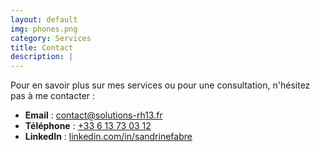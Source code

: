 ```yaml
---
layout: default
img: phones.png
category: Services
title: Contact
description: |
---
```

Pour en savoir plus sur mes services ou pour une consultation, n'hésitez pas à me contacter :

- **Email** : [contact@solutions-rh13.fr](mailto:sandrine.fabre@email.com)
- **Téléphone** : [+33 6 13 73 03 12](tel:+33613730312) 
- **LinkedIn** : [linkedin.com/in/sandrinefabre](https://www.linkedin.com/in/sandrinefabre)
